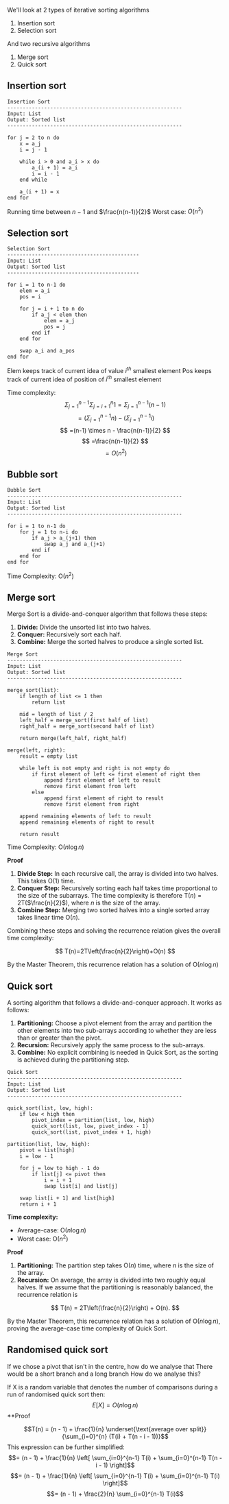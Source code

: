 We'll look at 2 types of iterative sorting algorithms
1. Insertion sort
2. Selection sort

And two recursive algorithms
1. Merge sort
2. Quick sort

## Insertion sort

```
Insertion Sort
---------------------------------------------------------
Input: List
Output: Sorted list
---------------------------------------------------------

for j = 2 to n do
    x = a_j
    i = j - 1
    
    while i > 0 and a_i > x do
        a_(i + 1) = a_i
        i = i - 1
    end while
    
    a_(i + 1) = x
end for
```

Running time between $n-1$ and $\frac{n(n-1)}{2}$
Worst case: $O(n^2)$

## Selection sort

```
Selection Sort
-------------------------------------------
Input: List
Output: Sorted list
-------------------------------------------

for i = 1 to n-1 do
    elem = a_i
    pos = i
    
    for j = i + 1 to n do
        if a_j < elem then
            elem = a_j
            pos = j
        end if
    end for
    
    swap a_i and a_pos
end for
```
Elem keeps track of current idea of value $i^{th}$ smallest element
Pos keeps track of current idea of position of $i^{th}$ smallest element

 Time complexity:
$$
\Sigma^{n-1}_{j=1} \Sigma^n_{j=i+1} 1 = \Sigma^{n-1}_{j=1}(n-1)
$$
$$
=(\Sigma^{n-1}_{j=1} n) - (\Sigma^{n-1}_{j=1} i)
$$
$$
=(n-1) \times n - \frac{n(n-1)}{2}
$$
$$
=\frac{n(n-1)}{2}
$$
$$
=O(n^2)
$$

## Bubble sort

```
Bubble Sort
---------------------------------------------------------
Input: List
Output: Sorted list
---------------------------------------------------------

for i = 1 to n-1 do
    for j = 1 to n-i do
        if a_j > a_(j+1) then
            swap a_j and a_(j+1)
        end if
    end for
end for
```

Time Complexity: O($n^2$)

## Merge sort

Merge Sort is a divide-and-conquer algorithm that follows these steps:

1. **Divide:** Divide the unsorted list into two halves.
2. **Conquer:** Recursively sort each half.
3. **Combine:** Merge the sorted halves to produce a single sorted list.

```
Merge Sort
---------------------------------------------------------
Input: List
Output: Sorted list
---------------------------------------------------------

merge_sort(list):
    if length of list <= 1 then
        return list
    
    mid = length of list / 2
    left_half = merge_sort(first half of list)
    right_half = merge_sort(second half of list)
    
    return merge(left_half, right_half)

merge(left, right):
    result = empty list
    
    while left is not empty and right is not empty do
        if first element of left <= first element of right then
            append first element of left to result
            remove first element from left
        else
            append first element of right to result
            remove first element from right
    
    append remaining elements of left to result
    append remaining elements of right to result
    
    return result
```

Time Complexity: O($n \log n$)

**Proof**

1. **Divide Step:** In each recursive call, the array is divided into two halves. This takes O(1) time.
2. **Conquer Step:** Recursively sorting each half takes time proportional to the size of the subarrays. The time complexity is therefore T($n$) = 2T($\frac{n}{2}$), where $n$ is the size of the array.
3. **Combine Step:** Merging two sorted halves into a single sorted array takes linear time O($n$).

Combining these steps and solving the recurrence relation gives the overall time complexity:

$$
T(n)=2T\left(\frac{n}{2}\right)+O(n)
$$

By the Master Theorem, this recurrence relation has a solution of O($n \log n$)

## Quick sort

A sorting algorithm that follows a divide-and-conquer approach. It works as follows:
1. **Partitioning:** Choose a pivot element from the array and partition the other elements into two sub-arrays according to whether they are less than or greater than the pivot.
2. **Recursion:** Recursively apply the same process to the sub-arrays.
3. **Combine:** No explicit combining is needed in Quick Sort, as the sorting is achieved during the partitioning step.

```
Quick Sort
---------------------------------------------------------
Input: List
Output: Sorted list
---------------------------------------------------------

quick_sort(list, low, high):
    if low < high then
        pivot_index = partition(list, low, high)
        quick_sort(list, low, pivot_index - 1)
        quick_sort(list, pivot_index + 1, high)

partition(list, low, high):
    pivot = list[high]
    i = low - 1
    
    for j = low to high - 1 do
        if list[j] <= pivot then
            i = i + 1
            swap list[i] and list[j]

    swap list[i + 1] and list[high]
    return i + 1
```

**Time complexity:**
- Average-case: O$(n \log n)$
- Worst case: O$(n^2)$

**Proof**

1. **Partitioning:** The partition step takes O($n$) time, where $n$ is the size of the array.
2. **Recursion:** On average, the array is divided into two roughly equal halves. If we assume that the partitioning is reasonably balanced, the recurrence relation is 

$$
T(n) = 2T\left(\frac{n}{2}\right) + O(n).
$$

By the Master Theorem, this recurrence relation has a solution of O($n \log n$), proving the average-case time complexity of Quick Sort.

## Randomised quick sort
If we chose a pivot that isn't in the centre, how do we analyse that
There would be a short branch and a long branch
How do we analyse this?

If X is a random variable that denotes the number of comparisons during a run of randomised quick sort then:
$$E[X] = O(n \log n)$$
**Proof

$$T(n) = (n - 1) + \frac{1}{n} \underset{\text{average over split}}{\sum_{i=0}^{n} (T(i) + T(n - i - 1))}$$
This expression can be further simplified:
$$= (n - 1) + \frac{1}{n} \left[ \sum_{i=0}^{n-1} T(i) + \sum_{i=0}^{n-1} T(n - i - 1) \right]$$
$$= (n - 1) + \frac{1}{n} \left[ \sum_{i=0}^{n-1} T(i) + \sum_{i=0}^{n-1} T(i) \right]$$
$$= (n - 1) + \frac{2}{n} \sum_{i=0}^{n-1} T(i)$$

